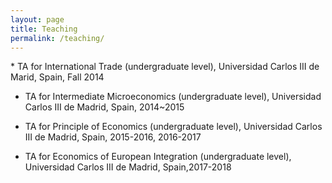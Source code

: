 ```yaml
---
layout: page
title: Teaching
permalink: /teaching/
---
```

<html>
<head>
<!-- Global site tag (gtag.js) - Google Analytics -->
<script async src="https://www.googletagmanager.com/gtag/js?id=UA-123587654-1"></script>
<script>
  window.dataLayer = window.dataLayer || [];
  function gtag(){dataLayer.push(arguments);}
  gtag('js', new Date());

  gtag('config', 'UA-123587654-1');
</script>
</head>
</html>
* TA for International Trade (undergraduate level), Universidad Carlos III de Marid, Spain, Fall 2014

* TA for Intermediate Microeconomics (undergraduate level), Universidad Carlos III de Madrid, Spain, 2014~2015

* TA for Principle of Economics (undergraduate level), Universidad Carlos III de Madrid, Spain, 2015-2016, 2016-2017

* TA for Economics of European Integration (undergraduate level), Universidad Carlos III de Madrid, Spain,2017-2018
